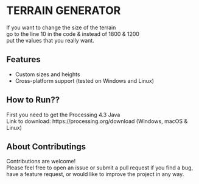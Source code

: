 # TERRAIN GENERATOR

<div> If you want to change the size of the terrain </div>
go to the line 10 in the code & instead of 1800 & 1200 </div>
<div> put the values that you really want.</div>

## Features

- Custom sizes and heights
- Cross-platform support (tested on Windows and Linux)

## How to Run??
<div> First you need to get the Processing 4.3 Java</div>
<div> Link to download: https://processing.org/download (Windows, macOS & Linux)</div>

## About Contributings

<div>Contributions are welcome!</div> 
Please feel free to open an issue or submit a pull request if you find a bug, have a feature request, or would like to improve the project in any way.
